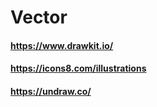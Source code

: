 # Vector
#### https://www.drawkit.io/
#### https://icons8.com/illustrations
#### https://undraw.co/

